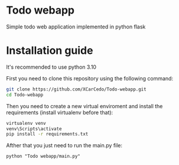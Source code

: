 # Todo webapp
Simple todo web application implemented in python flask
# Installation guide
It's recommended to use python 3.10

First you need to clone this repository using the following command:
```bash
git clone https://github.com/XCarCedo/Todo-webapp.git
cd Todo-webapp
```
Then you need to create a new virtual enviroment and install the requirements (install virtualenv before that):
```bash
virtualenv venv
venv\Scripts\activate
pip install -r requirements.txt
```
Afther that you just need to run the main.py file:
```
python "Todo webapp/main.py"
```
